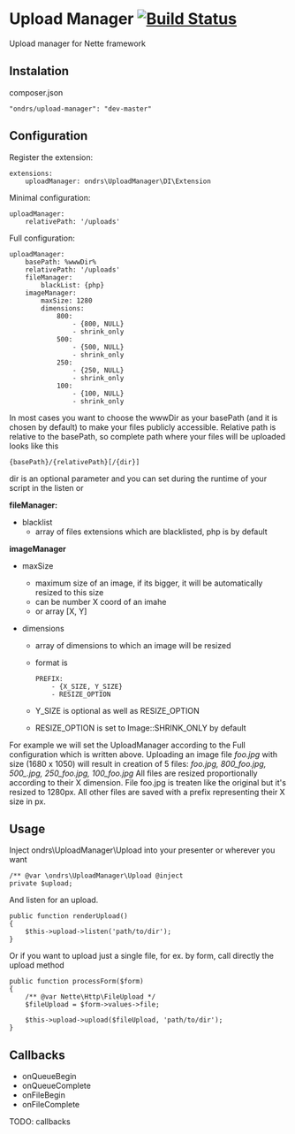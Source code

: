 Upload Manager [![Build Status](https://travis-ci.org/ondrs/upload-manager.svg?branch=master)](https://travis-ci.org/ondrs/upload-manager)
==============

Upload manager for Nette framework

Instalation
-----

composer.json

    "ondrs/upload-manager": "dev-master"

Configuration
-----

Register the extension:

    extensions:
        uploadManager: ondrs\UploadManager\DI\Extension

Minimal configuration:

    uploadManager:
        relativePath: '/uploads'

Full configuration:

    uploadManager:
        basePath: %wwwDir%
        relativePath: '/uploads'
        fileManager:
            blackList: {php}
        imageManager:
            maxSize: 1280
            dimensions:
                800:
                    - {800, NULL}
                    - shrink_only
                500:
                    - {500, NULL}
                    - shrink_only
                250:
                    - {250, NULL}
                    - shrink_only
                100:
                    - {100, NULL}
                    - shrink_only

In  most cases you want to choose the wwwDir as your basePath (and it is chosen by default) to make your files publicly accessible.
Relative path is relative to the basePath, so complete path where your files will be uploaded looks like this

    {basePath}/{relativePath}[/{dir}]

dir is an optional parameter and you can set during the runtime of your script in the listen or

**fileManager:**
- blacklist
  - array of files extensions which are blacklisted, php is by default

**imageManager**
- maxSize
  - maximum size of an image, if its bigger, it will be automatically resized to this size
  - can be number X coord of an imahe
  - or array [X, Y]

- dimensions
  - array of dimensions to which an image will be resized
  - format is
    ```
    PREFIX:
        - {X_SIZE, Y_SIZE}
        - RESIZE_OPTION
    ```

  - Y_SIZE is optional as well as RESIZE_OPTION
  - RESIZE_OPTION is set to Image::SHRINK_ONLY by default

For example we will set the UploadManager according to the Full configuration which is written above.
Uploading an image file *foo.jpg* with size (1680 x 1050) will result in creation of 5 files: *foo.jpg, 800_foo.jpg, 500_.jpg, 250_foo.jpg, 100_foo.jpg*
All files are resized proportionally according to their X dimension. File foo.jpg is treaten like the original but it's resized to 1280px.
All other files are saved with a prefix representing their X size in px.


Usage
-----

Inject ondrs\UploadManager\Upload into your presenter or wherever you want

    /** @var \ondrs\UploadManager\Upload @inject
    private $upload;

And listen for an upload.

    public function renderUpload()
    {
        $this->upload->listen('path/to/dir');
    }

Or if you want to upload just a single file, for ex. by form, call directly the upload method

    public function processForm($form)
    {
        /** @var Nette\Http\FileUpload */
        $fileUpload = $form->values->file;

        $this->upload->upload($fileUpload, 'path/to/dir');
    }


Callbacks
-----

- onQueueBegin
- onQueueComplete
- onFileBegin
- onFileComplete

TODO: callbacks
